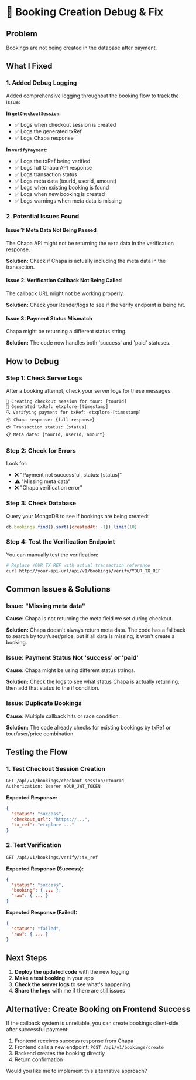 # 🔧 Booking Creation Debug & Fix

## Problem
Bookings are not being created in the database after payment.

## What I Fixed

### 1. Added Debug Logging
Added comprehensive logging throughout the booking flow to track the issue:

**In `getCheckoutSession`:**
- ✅ Logs when checkout session is created
- ✅ Logs the generated txRef
- ✅ Logs Chapa response

**In `verifyPayment`:**
- ✅ Logs the txRef being verified
- ✅ Logs full Chapa API response
- ✅ Logs transaction status
- ✅ Logs meta data (tourId, userId, amount)
- ✅ Logs when existing booking is found
- ✅ Logs when new booking is created
- ✅ Logs warnings when meta data is missing

### 2. Potential Issues Found

#### Issue 1: Meta Data Not Being Passed
The Chapa API might not be returning the `meta` data in the verification response.

**Solution:** Check if Chapa is actually including the meta data in the transaction.

#### Issue 2: Verification Callback Not Being Called
The callback URL might not be working properly.

**Solution:** Check your Render/logs to see if the verify endpoint is being hit.

#### Issue 3: Payment Status Mismatch
Chapa might be returning a different status string.

**Solution:** The code now handles both 'success' and 'paid' statuses.

## How to Debug

### Step 1: Check Server Logs
After a booking attempt, check your server logs for these messages:

```
🛒 Creating checkout session for tour: [tourId]
🔑 Generated txRef: etxplore-[timestamp]
🔍 Verifying payment for txRef: etxplore-[timestamp]
📦 Chapa response: {full response}
💳 Transaction status: [status]
📋 Meta data: {tourId, userId, amount}
```

### Step 2: Check for Errors
Look for:
- ❌ "Payment not successful, status: [status]"
- ⚠️ "Missing meta data"
- ❌ "Chapa verification error"

### Step 3: Check Database
Query your MongoDB to see if bookings are being created:

```javascript
db.bookings.find().sort({createdAt: -1}).limit(10)
```

### Step 4: Test the Verification Endpoint
You can manually test the verification:

```bash
# Replace YOUR_TX_REF with actual transaction reference
curl http://your-api-url/api/v1/bookings/verify/YOUR_TX_REF
```

## Common Issues & Solutions

### Issue: "Missing meta data"
**Cause:** Chapa is not returning the meta field we set during checkout.

**Solution:** Chapa doesn't always return meta data. The code has a fallback to search by tour/user/price, but if all data is missing, it won't create a booking.

### Issue: Payment Status Not 'success' or 'paid'
**Cause:** Chapa might be using different status strings.

**Solution:** Check the logs to see what status Chapa is actually returning, then add that status to the if condition.

### Issue: Duplicate Bookings
**Cause:** Multiple callback hits or race condition.

**Solution:** The code already checks for existing bookings by txRef or tour/user/price combination.

## Testing the Flow

### 1. Test Checkout Session Creation
```bash
GET /api/v1/bookings/checkout-session/:tourId
Authorization: Bearer YOUR_JWT_TOKEN
```

**Expected Response:**
```json
{
  "status": "success",
  "checkout_url": "https://...",
  "tx_ref": "etxplore-..."
}
```

### 2. Test Verification
```bash
GET /api/v1/bookings/verify/:tx_ref
```

**Expected Response (Success):**
```json
{
  "status": "success",
  "booking": { ... },
  "raw": { ... }
}
```

**Expected Response (Failed):**
```json
{
  "status": "failed",
  "raw": { ... }
}
```

## Next Steps

1. **Deploy the updated code** with the new logging
2. **Make a test booking** in your app
3. **Check the server logs** to see what's happening
4. **Share the logs** with me if there are still issues

## Alternative: Create Booking on Frontend Success

If the callback system is unreliable, you can create bookings client-side after successful payment:

1. Frontend receives success response from Chapa
2. Frontend calls a new endpoint: `POST /api/v1/bookings/create`
3. Backend creates the booking directly
4. Return confirmation

Would you like me to implement this alternative approach?

